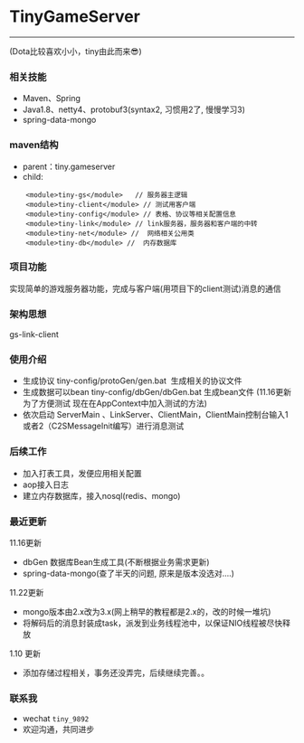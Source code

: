 # TinyGameServer

----
(Dota比较喜欢小小，tiny由此而来:sunglasses:)

### 相关技能

- Maven、Spring
- Java1.8、netty4、protobuf3(syntax2, 习惯用2了, 慢慢学习3)
- spring-data-mongo

### maven结构

- parent：tiny.gameserver
- child: 
```
	<module>tiny-gs</module>   // 服务器主逻辑
	<module>tiny-client</module> // 测试用客户端
	<module>tiny-config</module> // 表格、协议等相关配置信息
	<module>tiny-link</module> // link服务器，服务器和客户端的中转
	<module>tiny-net</module> //  网络相关公用类
	<module>tiny-db</module> //  内存数据库
```

### 项目功能
实现简单的游戏服务器功能，完成与客户端(用项目下的client测试)消息的通信

### 架构思想
gs-link-client

### 使用介绍

- 生成协议 tiny-config/protoGen/gen.bat  生成相关的协议文件
- 生成数据可以bean tiny-config/dbGen/dbGen.bat 生成bean文件 (11.16更新为了方便测试 现在在AppContext中加入测试的方法)
- 依次启动 ServerMain 、LinkServer、ClientMain，ClientMain控制台输入1或者2（C2SMessageInit编写）进行消息测试

### 后续工作

- 加入打表工具，发便应用相关配置
- aop接入日志
- 建立内存数据库，接入nosql(redis、mongo)

### 最近更新
11.16更新
- dbGen 数据库Bean生成工具(不断根据业务需求更新)
- spring-data-mongo(查了半天的问题, 原来是版本没选对....)

11.22更新
- mongo版本由2.x改为3.x(网上稍早的教程都是2.x的，改的时候一堆坑)
- 将解码后的消息封装成task，派发到业务线程池中，以保证NIO线程被尽快释放

1.10 更新
- 添加存储过程相关，事务还没弄完，后续继续完善。。

### 联系我

- wechat `tiny_9892`
- 欢迎沟通，共同进步
